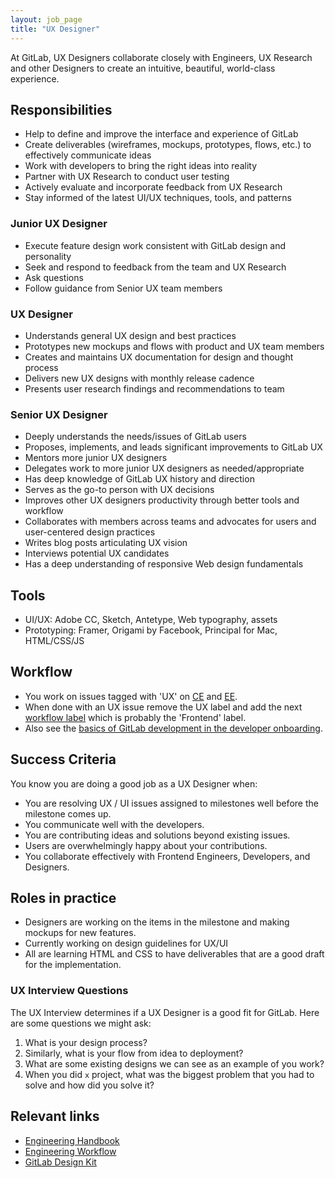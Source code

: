 ```yaml
---
layout: job_page
title: "UX Designer"
---
```


At GitLab, UX Designers collaborate closely with Engineers, UX Research and other Designers to create an intuitive, beautiful, world-class experience. 

## Responsibilities

* Help to define and improve the interface and experience of GitLab
* Create deliverables (wireframes, mockups, prototypes, flows, etc.) to effectively communicate ideas
* Work with developers to bring the right ideas into reality
* Partner with UX Research to conduct user testing
* Actively evaluate and incorporate feedback from UX Research
* Stay informed of the latest UI/UX techniques, tools, and patterns

### Junior UX Designer

* Execute feature design work consistent with GitLab design and personality
* Seek and respond to feedback from the team and UX Research
* Ask questions
* Follow guidance from Senior UX team members

### UX Designer

* Understands general UX design and best practices
* Prototypes new mockups and flows with product and UX team members
* Creates and maintains UX documentation for design and thought process
* Delivers new UX designs with monthly release cadence
* Presents user research findings and recommendations to team

### Senior UX Designer

* Deeply understands the needs/issues of GitLab users
* Proposes, implements, and leads significant improvements to GitLab UX
* Mentors more junior UX designers
* Delegates work to more junior UX designers as needed/appropriate
* Has deep knowledge of GitLab UX history and direction
* Serves as the go-to person with UX decisions
* Improves other UX designers productivity through better tools and workflow
* Collaborates with members across teams and advocates for users and user-centered
  design practices
* Writes blog posts articulating UX vision
* Interviews potential UX candidates
* Has a deep understanding of responsive Web design fundamentals
 
## Tools

* UI/UX: Adobe CC, Sketch, Antetype, Web typography, assets
* Prototyping: Framer, Origami by Facebook, Principal for Mac, HTML/CSS/JS

## Workflow

* You work on issues tagged with 'UX' on [CE](https://gitlab.com/gitlab-org/gitlab-ce/issues?label_name=ux) and [EE](https://gitlab.com/gitlab-org/gitlab-ce/issues?label_name=ux).
* When done with an UX issue remove the UX label and add the next [workflow label](https://gitlab.com/gitlab-org/gitlab-ce/blob/master/PROCESS.md#workflow-labels) which is probably the 'Frontend' label.
* Also see the [basics of GitLab development in the developer onboarding](https://about.gitlab.com/handbook/developer-onboarding/#basics-of-gitlab-development).

## Success Criteria

You know you are doing a good job as a UX Designer when:

* You are resolving UX / UI issues assigned to milestones well before the milestone comes up.
* You communicate well with the developers.
* You are contributing ideas and solutions beyond existing issues.
* Users are overwhelmingly happy about your contributions.
* You collaborate effectively with Frontend Engineers, Developers, and Designers.

## Roles in practice

* Designers are working on the items in the milestone and making mockups for new features.
* Currently working on design guidelines for UX/UI
* All are learning HTML and CSS to have deliverables that are a good draft for the implementation.

### UX Interview Questions <a name="ux-interview-questions"></a>

The UX Interview determines if a UX Designer is a good fit for GitLab. Here are some questions we might ask:

1. What is your design process?
1. Similarly, what is your flow from idea to deployment?
1. What are some existing designs we can see as an example of you work?
1. When you did `x` project, what was the biggest problem that you had to solve and how did you solve it?

## Relevant links

- [Engineering Handbook](/handbook/engineering)
- [Engineering Workflow](/handbook/engineering/workflow)
- [GitLab Design Kit](https://gitlab.com/gitlab-org/gitlab-design)